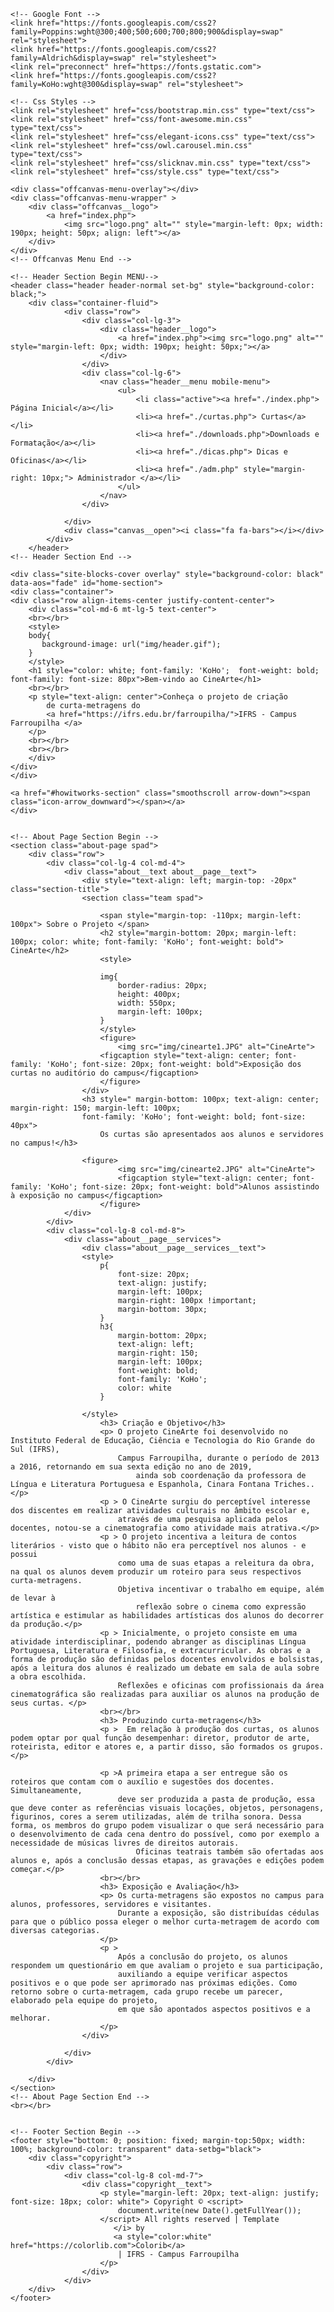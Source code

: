 <!DOCTYPE html>
<html lang="zxx">


<head>
    <meta charset="UTF-8">
    <meta name="description" content="Staging Template">
    <meta name="keywords" content="Staging, unica, creative, html">
    <meta name="viewport" content="width=device-width, initial-scale=1.0">
    <meta http-equiv="X-UA-Compatible" content="ie=edge">
    <title> CineArte | Página Inicial</title>

    <!-- Google Font -->
    <link href="https://fonts.googleapis.com/css2?family=Poppins:wght@300;400;500;600;700;800;900&display=swap"
    rel="stylesheet">
    <link href="https://fonts.googleapis.com/css2?family=Aldrich&display=swap" rel="stylesheet">
    <link rel="preconnect" href="https://fonts.gstatic.com">
    <link href="https://fonts.googleapis.com/css2?family=KoHo:wght@300&display=swap" rel="stylesheet">

    <!-- Css Styles -->
    <link rel="stylesheet" href="css/bootstrap.min.css" type="text/css">
    <link rel="stylesheet" href="css/font-awesome.min.css" type="text/css">
    <link rel="stylesheet" href="css/elegant-icons.css" type="text/css">
    <link rel="stylesheet" href="css/owl.carousel.min.css" type="text/css">
    <link rel="stylesheet" href="css/slicknav.min.css" type="text/css">
    <link rel="stylesheet" href="css/style.css" type="text/css">
</head>

<body>
    <!-- Page Preloder -->
    <div id="preloder">
        <div class="loader"></div>
    </div>

 <!-- Offcanvas Menu Begin   PERMITE O MENU MOBILE-->
    <div class="offcanvas-menu-overlay"></div>
    <div class="offcanvas-menu-wrapper" >
        <div class="offcanvas__logo">
            <a href="index.php">
                <img src="logo.png" alt="" style="margin-left: 0px; width: 190px; height: 50px; align: left"></a>
        </div>
    </div>
    <!-- Offcanvas Menu End -->

    <!-- Header Section Begin MENU-->
    <header class="header header-normal set-bg" style="background-color: black;">
        <div class="container-fluid">
                <div class="row">
                    <div class="col-lg-3">
                        <div class="header__logo">
                            <a href="index.php"><img src="logo.png" alt="" style="margin-left: 0px; width: 190px; height: 50px;"></a>
                        </div>
                    </div>
                    <div class="col-lg-6">
                        <nav class="header__menu mobile-menu">
                            <ul>
                                <li class="active"><a href="./index.php"> Página Inicial</a></li>
                                <li><a href="./curtas.php"> Curtas</a></li>
                                <li><a href="./downloads.php">Downloads e Formatação</a></li>
                                <li><a href="./dicas.php"> Dicas e Oficinas</a></li>
                                <li><a href="./adm.php" style="margin-right: 10px;"> Administrador </a></li>
                            </ul>
                        </nav>
                    </div>
                    
                </div>
                <div class="canvas__open"><i class="fa fa-bars"></i></div>
            </div>
        </header>
    <!-- Header Section End -->

    <div class="site-blocks-cover overlay" style="background-color: black" data-aos="fade" id="home-section">
    <div class="container">
    <div class="row align-items-center justify-content-center">
        <div class="col-md-6 mt-lg-5 text-center">
        <br></br>
        <style>
        body{
           background-image: url("img/header.gif"); 
        }
        </style>
        <h1 style="color: white; font-family: 'KoHo';  font-weight: bold; font-family: font-size: 80px">Bem-vindo ao CineArte</h1>
        <br></br>
        <p style="text-align: center">Conheça o projeto de criação
            de curta-metragens do 
            <a href="https://ifrs.edu.br/farroupilha/">IFRS - Campus Farroupilha </a>
        </p>
        <br></br>
        <br></br>
        </div>
    </div>
    </div>

    <a href="#howitworks-section" class="smoothscroll arrow-down"><span class="icon-arrow_downward"></span></a>
    </div>  


    <!-- About Page Section Begin -->
    <section class="about-page spad">
        <div class="row">
            <div class="col-lg-4 col-md-4">
                <div class="about__text about__page__text">
                    <div style="text-align: left; margin-top: -20px" class="section-title">
                    <section class="team spad">
                
                        <span style="margin-top: -110px; margin-left: 100px"> Sobre o Projeto </span>
                        <h2 style="margin-bottom: 20px; margin-left: 100px; color: white; font-family: 'KoHo'; font-weight: bold"> CineArte</h2>
                        <style>
                      
                        img{
                            border-radius: 20px;
                            height: 400px;
                            width: 550px;
                            margin-left: 100px;
                        }
                        </style>
                        <figure>
                            <img src="img/cinearte1.JPG" alt="CineArte">
                        <figcaption style="text-align: center; font-family: 'KoHo'; font-size: 20px; font-weight: bold">Exposição dos curtas no auditório do campus</figcaption>
                        </figure>
                    </div>
                    <h3 style=" margin-bottom: 100px; text-align: center; margin-right: 150; margin-left: 100px; 
                    font-family: 'KoHo'; font-weight: bold; font-size: 40px">
                        Os curtas são apresentados aos alunos e servidores no campus!</h3>
                    
                    <figure>
                            <img src="img/cinearte2.JPG" alt="CineArte">
                            <figcaption style="text-align: center; font-family: 'KoHo'; font-size: 20px; font-weight: bold">Alunos assistindo à exposição no campus</figcaption>
                        </figure>
                </div>
            </div>
            <div class="col-lg-8 col-md-8">
                <div class="about__page__services">
                    <div class="about__page__services__text">
                    <style>
                        p{
                            font-size: 20px;
                            text-align: justify;
                            margin-left: 100px;
                            margin-right: 100px !important;
                            margin-bottom: 30px;
                        }
                        h3{
                            margin-bottom: 20px; 
                            text-align: left; 
                            margin-right: 150; 
                            margin-left: 100px; 
                            font-weight: bold; 
                            font-family: 'KoHo';
                            color: white
                        }
                        
                    </style>
                        <h3> Criação e Objetivo</h3>
                        <p> O projeto CineArte foi desenvolvido no Instituto Federal de Educação, Ciência e Tecnologia do Rio Grande do Sul (IFRS), 
                            Campus Farroupilha, durante o período de 2013 a 2016, retornando em sua sexta edição no ano de 2019,
                                ainda sob coordenação da professora de Língua e Literatura Portuguesa e Espanhola, Cinara Fontana Triches..</p>
                        <p > O CineArte surgiu do perceptível interesse dos discentes em realizar atividades culturais no âmbito escolar e, 
                            através de uma pesquisa aplicada pelos docentes, notou-se a cinematografia como atividade mais atrativa.</p>
                        <p > O projeto incentiva a leitura de contos literários - visto que o hábito não era perceptível nos alunos - e possui 
                            como uma de suas etapas a releitura da obra, na qual os alunos devem produzir um roteiro para seus respectivos curta-metragens. 
                            Objetiva incentivar o trabalho em equipe, além de levar à
                                reflexão sobre o cinema como expressão artística e estimular as habilidades artísticas dos alunos do decorrer da produção.</p>
                        <p > Inicialmente, o projeto consiste em uma atividade interdisciplinar, podendo abranger as disciplinas Língua Portuguesa, Literatura e Filosofia, e extracurricular. As obras e a forma de produção são definidas pelos docentes envolvidos e bolsistas, após a leitura dos alunos é realizado um debate em sala de aula sobre a obra escolhida. 
                            Reflexões e oficinas com profissionais da área cinematográfica são realizadas para auxiliar os alunos na produção de seus curtas. </p>
                        <br></br>
                        <h3> Produzindo curta-metragens</h3>
                        <p >  Em relação à produção dos curtas, os alunos podem optar por qual função desempenhar: diretor, produtor de arte, roteirista, editor e atores e, a partir disso, são formados os grupos.</p>

                        <p >A primeira etapa a ser entregue são os roteiros que contam com o auxílio e sugestões dos docentes. Simultaneamente, 
                            deve ser produzida a pasta de produção, essa que deve conter as referências visuais locações, objetos, personagens, figurinos, cores a serem utilizadas, além de trilha sonora. Dessa forma, os membros do grupo podem visualizar o que será necessário para o desenvolvimento de cada cena dentro do possível, como por exemplo a necessidade de músicas livres de direitos autorais.
                                Oficinas teatrais também são ofertadas aos alunos e, após a conclusão dessas etapas, as gravações e edições podem começar.</p>
                        <br></br>
                        <h3> Exposição e Avaliação</h3>
                        <p> Os curta-metragens são expostos no campus para alunos, professores, servidores e visitantes. 
                            Durante a exposição, são distribuídas cédulas para que o público possa eleger o melhor curta-metragem de acordo com diversas categorias.
                        </p>
                        <p >
                            Após a conclusão do projeto, os alunos respondem um questionário em que avaliam o projeto e sua participação, 
                            auxiliando a equipe verificar aspectos positivos e o que pode ser aprimorado nas próximas edições. Como retorno sobre o curta-metragem, cada grupo recebe um parecer, elaborado pela equipe do projeto, 
                            em que são apontados aspectos positivos e a melhorar.
                        </p>
                    </div>

                </div>
            </div>
        
        </div>
    </section>
    <!-- About Page Section End -->
    <br></br>


    <!-- Footer Section Begin -->
    <footer style="bottom: 0; position: fixed; margin-top:50px; width: 100%; background-color: transparent" data-setbg="black">
        <div class="copyright">
            <div class="row">
                <div class="col-lg-8 col-md-7">
                    <div class="copyright__text">
                        <p style="margin-left: 20px; text-align: justify; font-size: 18px; color: white"> Copyright © <script>
                            document.write(new Date().getFullYear());
                        </script> All rights reserved | Template
                           </i> by 
                           <a style="color:white" href="https://colorlib.com">Colorib</a>
                            | IFRS - Campus Farroupilha
                        </p>
                    </div>
                </div>
        </div>
    </footer>
<!-- Js Plugins -->
<script src="js/jquery-3.3.1.min.js"></script>
<script src="js/bootstrap.min.js"></script>
<script src="js/jquery.slicknav.js"></script>
<script src="js/owl.carousel.min.js"></script>
<script src="js/slick.min.js"></script>
<script src="js/main.js"></script>
</body>

</html>
